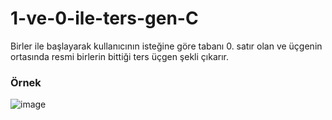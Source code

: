 # 1-ve-0-ile-ters-gen-C
Birler ile başlayarak kullanıcının isteğine göre tabanı 0. satır olan ve üçgenin ortasında resmi birlerin bittiği ters üçgen şekli çıkarır. 

### Örnek 

![image](https://github.com/Huseyincanik/1-ve-0-ile-ters-gen-C/assets/92374664/d880fd7f-ad4b-4813-b8bb-a5c0bb7740f5)


